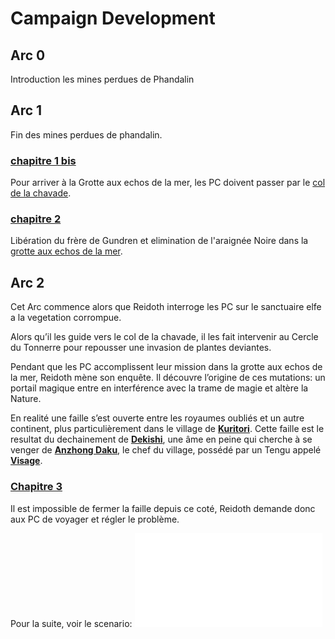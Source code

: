 # Campaign Development



## Arc 0
Introduction les mines perdues de Phandalin

## Arc 1
Fin des mines perdues de phandalin.

### [chapitre 1 bis](chapitres/chapitre%201%20bis.md)
Pour arriver à la Grotte aux echos de la mer, les PC doivent passer par le [col de la chavade](locations/col%20de%20la%20chavade.md).

### [chapitre 2](chapitres/chapitre%202.md)
Libération du frère de Gundren et elimination de l'araignée Noire dans la [grotte aux echos de la mer](locations/grotte%20aux%20echos%20de%20la%20mer.md).

## Arc 2

Cet Arc commence alors que Reidoth interroge les PC sur le sanctuaire elfe a la vegetation corrompue.

Alors qu’il les guide vers le col de la chavade, il les fait intervenir au Cercle du Tonnerre pour repousser une invasion de plantes deviantes.

Pendant que les PC accomplissent leur mission dans la grotte aux echos de la mer, Reidoth mène son enquête. Il découvre l’origine de ces mutations: un portail magique entre en interférence avec la trame de magie et altère la Nature.

En realité une faille s’est ouverte entre les royaumes oubliés et un autre continent, plus particulièrement dans le village de **[Kuritori](locations/Kuritori.md)**. Cette faille est le resultat du dechainement de **[Dekishi](npcs/Dekishi.md)**, une âme en peine qui cherche à se venger de **[Anzhong Daku](npcs/Anzhong%20Daku.md)**, le chef du village, possédé par un Tengu appelé **[Visage](npcs/Visage.md)**.

### [Chapitre 3](chapitres/Chapitre%203.md)
Il est impossible de fermer la faille depuis ce coté, Reidoth demande donc aux PC de voyager et régler le problème.

Pour la suite, voir le scenario:
![the-spirit-and-the-charlatan](resources/the-spirit-and-the-charlatan.pdf)


